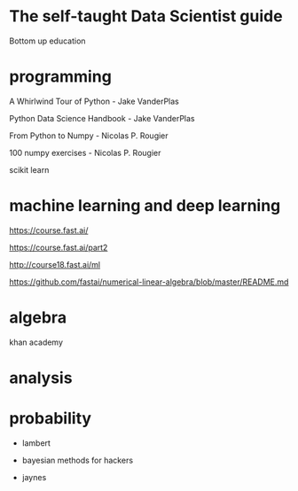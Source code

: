 # The self-taught Data Scientist guide

Bottom up education




# programming
A Whirlwind Tour of Python - Jake VanderPlas

Python Data Science Handbook - Jake VanderPlas

From Python to Numpy - Nicolas P. Rougier

100 numpy exercises - Nicolas P. Rougier

scikit learn

# machine learning and deep learning
https://course.fast.ai/

https://course.fast.ai/part2

http://course18.fast.ai/ml

https://github.com/fastai/numerical-linear-algebra/blob/master/README.md

# algebra
khan academy

# analysis

# probability

- lambert

- bayesian methods for hackers

- jaynes
